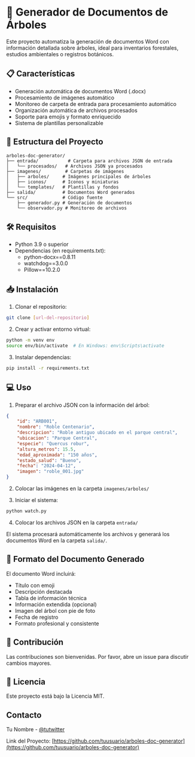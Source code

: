 # 🌳 Generador de Documentos de Árboles

Este proyecto automatiza la generación de documentos Word con información detallada sobre árboles, ideal para inventarios forestales, estudios ambientales o registros botánicos.

## 📋 Características

- Generación automática de documentos Word (.docx)
- Procesamiento de imágenes automático
- Monitoreo de carpeta de entrada para procesamiento automático
- Organización automática de archivos procesados
- Soporte para emojis y formato enriquecido
- Sistema de plantillas personalizable

## 🚀 Estructura del Proyecto

```
arboles-doc-generator/
├── entrada/           # Carpeta para archivos JSON de entrada
│   └── procesados/   # Archivos JSON ya procesados
├── imagenes/         # Carpetas de imágenes
│   ├── arboles/     # Imágenes principales de árboles
│   ├── iconos/      # Iconos y miniaturas
│   └── templates/   # Plantillas y fondos
├── salida/          # Documentos Word generados
└── src/             # Código fuente
    ├── generador.py # Generación de documentos
    └── observador.py # Monitoreo de archivos
```

## 🛠️ Requisitos

- Python 3.9 o superior
- Dependencias (en requirements.txt):
  - python-docx==0.8.11
  - watchdog==3.0.0
  - Pillow==10.2.0

## 📥 Instalación

1. Clonar el repositorio:
```bash
git clone [url-del-repositorio]
```

2. Crear y activar entorno virtual:
```bash
python -m venv env
source env/bin/activate  # En Windows: env\Scripts\activate
```

3. Instalar dependencias:
```bash
pip install -r requirements.txt
```

## 💻 Uso

1. Preparar el archivo JSON con la información del árbol:
```json
{
    "id": "ARB001",
    "nombre": "Roble Centenario",
    "descripcion": "Roble antiguo ubicado en el parque central",
    "ubicacion": "Parque Central",
    "especie": "Quercus robur",
    "altura_metros": 15.5,
    "edad_aproximada": "150 años",
    "estado_salud": "Bueno",
    "fecha": "2024-04-12",
    "imagen": "roble_001.jpg"
}
```

2. Colocar las imágenes en la carpeta `imagenes/arboles/`

3. Iniciar el sistema:
```bash
python watch.py
```

4. Colocar los archivos JSON en la carpeta `entrada/`

El sistema procesará automáticamente los archivos y generará los documentos Word en la carpeta `salida/`.

## 📄 Formato del Documento Generado

El documento Word incluirá:
- Título con emoji
- Descripción destacada
- Tabla de información técnica
- Información extendida (opcional)
- Imagen del árbol con pie de foto
- Fecha de registro
- Formato profesional y consistente

## 🤝 Contribución

Las contribuciones son bienvenidas. Por favor, abre un issue para discutir cambios mayores.

## 📝 Licencia

Este proyecto está bajo la Licencia MIT.

## Contacto

Tu Nombre - [@tutwitter](https://twitter.com/tutwitter)

Link del Proyecto: [https://github.com/tuusuario/arboles-doc-generator](https://github.com/tuusuario/arboles-doc-generator)
